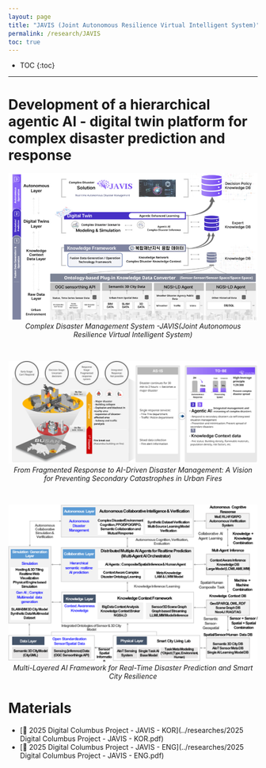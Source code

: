 ```yaml
---
layout: page
title: "JAVIS (Joint Autonomous Resilience Virtual Intelligent System)"
permalink: /research/JAVIS
toc: true
---
```


* TOC
{:toc}

***

# Development of a hierarchical agentic AI - digital twin platform for complex disaster prediction and response 

<p align="center">
  <img width="1000" data-action="zoom" src="../images/JAVIS/disaster-impact-models.png" alt="absolute">
  <em>Complex Disaster Management System -JAVIS(Joint Autonomous Resilience Virtual Intelligent System)</em>
</p>

<br>

<p align="center">
  <img width="1000" data-action="zoom" src="../images/JAVIS/2.png" alt="absolute">
  <em>From Fragmented Response to AI-Driven Disaster Management: A Vision for Preventing Secondary Catastrophes in Urban Fires</em>
</p>

<br>

<p align="center">
  <img width="1000" data-action="zoom" src="../images/JAVIS/3.png" alt="absolute">
  <em>Multi-Layered AI Framework for Real-Time Disaster Prediction and Smart City Resilience</em>
</p>

# Materials

- [📄 2025 Digital Columbus Project - JAVIS - KOR](../researches/2025 Digital Columbus Project - JAVIS - KOR.pdf)
- [📄 2025 Digital Columbus Project - JAVIS - ENG](../researches/2025 Digital Columbus Project - JAVIS - ENG.pdf)